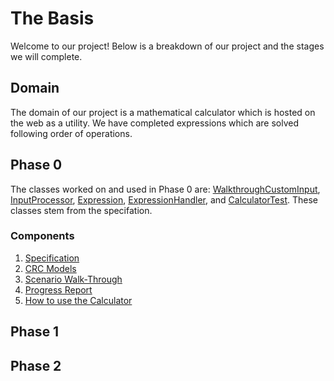 # The Basis

Welcome to our project! Below is a breakdown of our project and the stages we will complete. 

## Domain

The domain of our project is a mathematical calculator which is hosted on the web as a utility. We have completed expressions which are solved following order of operations.

## Phase 0

The classes worked on and used in Phase 0 are: [WalkthroughCustomInput](https://github.com/CSC207-UofT/course-project-the-basis/blob/main/src/main/java/WalkthroughCustomInput.java), [InputProcessor](https://github.com/CSC207-UofT/course-project-the-basis/blob/main/src/main/java/InputProcessor.java), [Expression](https://github.com/CSC207-UofT/course-project-the-basis/blob/main/src/main/java/Expression.java), [ExpressionHandler](https://github.com/CSC207-UofT/course-project-the-basis/blob/main/src/main/java/ExpressionHandler.java), and [CalculatorTest](https://github.com/CSC207-UofT/course-project-the-basis/blob/main/src/test/java/CalculatorTest.java). These classes stem from the specifation.

### Components

1. [Specification](https://github.com/CSC207-UofT/course-project-the-basis/blob/main/specification.md)
2. [CRC Models](https://github.com/CSC207-UofT/course-project-the-basis/blob/main/Calculator%20CRC%20Model.pdf)
3. [Scenario Walk-Through](https://github.com/CSC207-UofT/course-project-the-basis/blob/main/Scenario%20Walkthrough.md)
4. [Progress Report](https://github.com/CSC207-UofT/course-project-the-basis/blob/main/Progress_Report.md)
5. [How to use the Calculator](https://github.com/CSC207-UofT/course-project-the-basis/blob/main/How%20to%20Run%20the%20Calculator.md)


## Phase 1


## Phase 2


